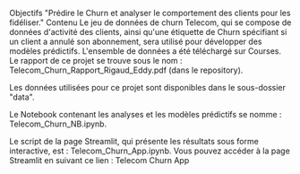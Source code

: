 Objectifs
"Prédire le Churn et analyser le comportement des clients pour les fidéliser."
Contenu
Le jeu de données de churn Telecom, qui se compose de données d'activité des clients, ainsi qu'une étiquette de Churn spécifiant si un client a annulé son abonnement, sera utilisé pour développer des modèles prédictifs. L'ensemble de données a été téléchargé sur Courses.
Le rapport de ce projet se trouve sous le nom : Telecom_Churn_Rapport_Rigaud_Eddy.pdf (dans le repository).

Les données utilisées pour ce projet sont disponibles dans le sous-dossier "data".

Le Notebook contenant les analyses et les modèles prédictifs se nomme : Telecom_Churn_NB.ipynb.

Le script de la page Streamlit, qui présente les résultats sous forme interactive, est : Telecom_Churn_App.ipynb. Vous pouvez accéder à la page Streamlit en suivant ce lien : Telecom Churn App